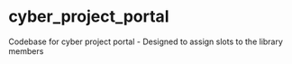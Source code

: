 # cyber_project_portal
Codebase for cyber project portal - Designed to assign slots to the library members
